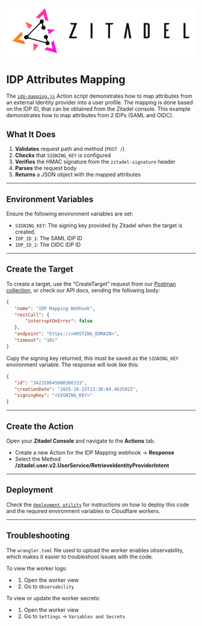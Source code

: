<p align="center">
    <img src="./assets/logo.png" alt="Zitadel Logo" max-height="200px" width="auto" />
</p>

# IDP Attributes Mapping

The [`idp-mapping.js`](/actions-v2-cloudflare-workers/scripts/idp-mapping/idp-mapping.js) Action script demonstrates how to map attributes from an external identity provider into a user profile. The mapping is done based on the IDP ID, that can be obtained from the Zitadel console. This example demonstrates how to map attributes from 2 IDPs (SAML and OIDC).

## What It Does

1. **Validates** request path and method (`POST /`)
2. **Checks** that `SIGNING_KEY` is configured
3. **Verifies** the HMAC signature from the `zitadel-signature` header
4. **Parses** the request body
5. **Returns** a JSON object with the mapped attributes

---

## Environment Variables

Ensure the following environment variables are set:

- `SIGNING_KEY`: The signing key provided by Zitadel when the target is created.
- `IDP_ID_1`: The SAML IDP ID
- `IDP_ID_2`: The OIDC IDP ID
---

## Create the Target

To create a target, use the “CreateTarget” request from our [Postman collection](https://zitadel.com/docs/apis/introduction#postman-collection-beta), or check our API docs, sending the following body:

```json
{
   "name": "IDP Mapping Webhook",
   "restCall": {
       "interruptOnError": false
   },
   "endpoint": "https://<HOSTING_DOMAIN>",
   "timeout": "10s"
}
```

Copy the signing key returned, this must be saved as the `SIGNING_KEY` environment variable.
The response will look like this:

```json
{
   "id": "342320645008366333",
   "creationDate": "2025-10-15T13:30:04.462592Z",
   "signingKey": "<SIGNING_KEY>"
}
```

---

## Create the Action

Open your **Zitadel Console** and navigate to the **Actions** tab.  
   - Create a new Action for the IDP Mapping webhook → **Response**
   - Select the Method **/zitadel.user.v2.UserService/RetrieveIdentityProviderIntent**

---

## Deployment

Check the [`deployment utility`](deployment-utility/README.md) for instructions on how to deploy this code and the required environment variables to Cloudflare workers.

---

## Troubleshooting
The `wrangler.toml` file used to upload the worker enables observability, which makes it easier to troubleshoot issues with the code. 

To view the worker logs:
- 1. Open the worker view
- 2. Go to `Observability`

To view or update the worker secrets:
- 1. Open the worker view
- 2. Go to `Settings` → `Variables and Secrets`


